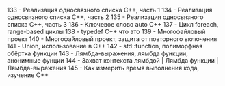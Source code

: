 133 - Реализация односвязного списка C++, часть 1
134 - Реализация односвязного списка C++, часть 2
135 - Реализация односвязного списка C++, часть 3
136 - Ключевое слово auto C++
137 - Цикл foreach, range-based циклы
138 - typedef C++ что это
139 - Многофайловый проект
140 - Многофайловый проект, защита от повторного включения
141 - Union, использование в C++
142 - std::function, полиморфная обёртка функции
143 - Лямбда-выражения, лямбда функции, анонимные фунции
144 - Захват контекста лямбдой | Лямбда функции | Лямбда-выражения
145 - Как измерить время выполнения кода, изучение C++
